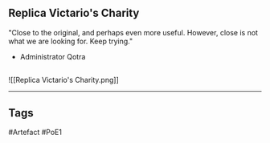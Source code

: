 ## Replica Victario's Charity
"Close to the original, and perhaps even more useful. However,
close is not what we are looking for. Keep trying."
- Administrator Qotra
##
![[Replica Victario's Charity.png]]

---
## Tags
#Artefact
#PoE1